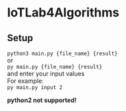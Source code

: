 # IoTLab4Algorithms
Setup
--
`python3 main.py {file_name} {result}`  
or  
`py main.py {file_name} {result}`  
and enter your input values  
For example:  
`py main.py input 2`

**python2 not supported!**
